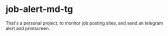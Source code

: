 # job-alert-md-tg
That's a personal project, to monitor job posting sites, and send an telegram alert and printscreen.
